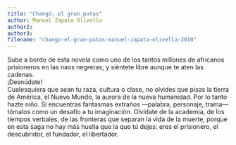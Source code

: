 ```yaml
---
title: "Changó, el gran putas"
author: Manuel Zapata Olivella
author2: 
author3: 
filename: "chango-el-gran-putas-manuel-zapata-olivella-2010"
---
```

Sube a bordo de esta novela como uno de los tantos millones de africanos prisioneros en las naos negreras; y siéntete libre aunque te aten las cadenas.<br>¡Desnúdate!<br>Cualesquiera que sean tu raza, cultura o clase, no olvides que pisas la tierra de América, el Nuevo Mundo, la aurora de la nueva humanidad. Por lo tanto hazte niño. Si encuentras fantasmas extraños —palabra, personaje, trama— tómalos como un desafío a tu imaginación. Olvídate de la academia, de los tiempos verbales, de las fronteras que separan la vida de la muerte, porque en esta saga no hay más huella que la que tú dejes: eres el prisionero, el descubridor, el fundador, el libertador.